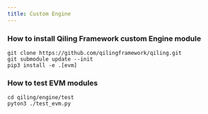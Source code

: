 ```yaml
---
title: Custom Engine
---
```


### How to install Qiling Framework custom Engine module
```
git clone https://github.com/qilingframework/qiling.git
git submodule update --init
pip3 install -e .[evm]
```

### How to test EVM modules
```
cd qiling/engine/test
pyton3 ./test_evm.py
```